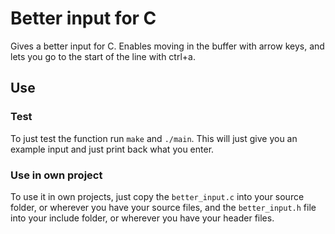 # Better input for C

Gives a better input for C. Enables moving in the buffer with arrow keys, and lets you go to the start of the line with ctrl+a.

## Use
### Test
To just test the function run ```make``` and ```./main```. This will just give you an example input and just print back what you enter.

### Use in own project
To use it in own projects, just copy the ```better_input.c``` into your source folder, or wherever you have your source files, and the ```better_input.h``` file into your include folder, or wherever you have your header files.
